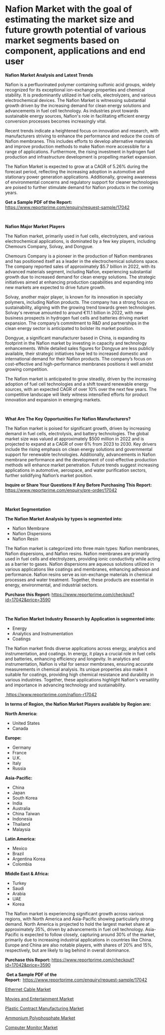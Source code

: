 <p><h1>Nafion Market with the goal of estimating the market size and future growth potential of various market segments based on component, applications and end user</h1></p><p><strong>Nafion Market Analysis and Latest Trends</strong></p>
<p><p>Nafion is a perfluorinated polymer containing sulfonic acid groups, widely recognized for its exceptional ion-exchange properties and chemical stability. It is predominantly utilized in fuel cells, electrolyzers, and various electrochemical devices. The Nafion Market is witnessing substantial growth driven by the increasing demand for clean energy solutions and advancements in fuel cell technology. As industries pivot towards sustainable energy sources, Nafion's role in facilitating efficient energy conversion processes becomes increasingly vital.</p><p>Recent trends indicate a heightened focus on innovation and research, with manufacturers striving to enhance the performance and reduce the costs of Nafion membranes. This includes efforts to develop alternative materials and improve production methods to make Nafion more accessible for a range of applications. Furthermore, the rising investment in hydrogen fuel production and infrastructure development is propelling market expansion.</p><p>The Nafion Market is expected to grow at a CAGR of 5.26% during the forecast period, reflecting the increasing adoption in automotive and stationary power generation applications. Additionally, growing awareness of environmental concerns and regulatory support for cleaner technologies are poised to further stimulate demand for Nafion products in the coming years.</p></p>
<p><strong>Get a Sample PDF of the Report:&nbsp;</strong> <a href="https://www.reportprime.com/enquiry/request-sample/17042?utm_campaign=1131&utm_medium=2&utm_source=Github&utm_content=ia&utm_term=24112024&utm_id=nafion">https://www.reportprime.com/enquiry/request-sample/17042</a></p>
<p>&nbsp;</p>
<p><strong>Nafion Major Market Players</strong></p>
<p><p>The Nafion market, primarily used in fuel cells, electrolyzers, and various electrochemical applications, is dominated by a few key players, including Chemours Company, Solvay, and Dongyue. </p><p>Chemours Company is a pioneer in the production of Nafion membranes and has positioned itself as a leader in the electrochemical solutions space. The company reported sales of approximately $5.7 billion in 2022, with its advanced materials segment, including Nafion, experiencing substantial growth due to increased demand for clean energy solutions. The strategic initiatives aimed at enhancing production capabilities and expanding into new markets are expected to drive future growth.</p><p>Solvay, another major player, is known for its innovation in specialty polymers, including Nafion products. The company has a strong focus on sustainability, aligning with the growing trend towards green technologies. Solvay's revenue amounted to around €11.1 billion in 2022, with new business prospects in hydrogen fuel cells and batteries driving market expansion. The company’s commitment to R&D and partnerships in the clean energy sector is anticipated to bolster its market position.</p><p>Dongyue, a significant manufacturer based in China, is expanding its footprint in the Nafion market by investing in capacity and technology enhancements. While detailed sales figures for Dongyue are less publicly available, their strategic initiatives have led to increased domestic and international demand for their Nafion products. The company’s focus on cost-effective and high-performance membranes positions it well amidst growing competition.</p><p>The Nafion market is anticipated to grow steadily, driven by the increasing adoption of fuel cell technologies and a shift toward renewable energy sources, with an expected CAGR of over 10% over the next few years. The competitive landscape will likely witness intensified efforts for product innovation and expansion in emerging markets.</p></p>
<p>&nbsp;</p>
<p><strong>What Are The Key Opportunities For Nafion Manufacturers?</strong></p>
<p><p>The Nafion market is poised for significant growth, driven by increasing demand in fuel cells, electrolysis, and battery technologies. The global market size was valued at approximately $500 million in 2022 and is projected to expand at a CAGR of over 6% from 2023 to 2030. Key drivers include the rising emphasis on clean energy solutions and governmental support for renewable technologies. Additionally, advancements in Nafion membrane performance and the development of cost-effective production methods will enhance market penetration. Future trends suggest increasing applications in automotive, aerospace, and water purification sectors, further solidifying Nafion’s market position.</p></p>
<p><strong>Inquire or Share Your Questions If Any Before Purchasing This Report:</strong> <a href="https://www.reportprime.com/enquiry/pre-order/17042?utm_campaign=1131&utm_medium=2&utm_source=Github&utm_content=ia&utm_term=24112024&utm_id=nafion">https://www.reportprime.com/enquiry/pre-order/17042</a></p>
<p>&nbsp;</p>
<p><strong>Market Segmentation</strong></p>
<p><strong>The Nafion Market Analysis by types is segmented into:</strong></p>
<p><ul><li>Nafion Membrane</li><li>Nafion Dispersions</li><li>Nafion Resin</li></ul></p>
<p><p>The Nafion market is categorized into three main types: Nafion membranes, Nafion dispersions, and Nafion resins. Nafion membranes are primarily used in fuel cells and electrolyzers, providing ionic conductivity while acting as a barrier to gases. Nafion dispersions are aqueous solutions utilized in various applications like coatings and membranes, enhancing adhesion and performance. Nafion resins serve as ion-exchange materials in chemical processes and water treatment. Together, these products are essential in energy, environmental, and industrial sectors.</p></p>
<p><strong>Purchase this Report:&nbsp;</strong><a href="https://www.reportprime.com/checkout?id=17042&price=3590&utm_campaign=1131&utm_medium=2&utm_source=Github&utm_content=ia&utm_term=24112024&utm_id=nafion">https://www.reportprime.com/checkout?id=17042&price=3590</a></p>
<p>&nbsp;</p>
<p><strong>The Nafion Market Industry Research by Application is segmented into:</strong></p>
<p><ul><li>Energy</li><li>Analytics and Instrumentation</li><li>Coatings</li></ul></p>
<p><p>The Nafion market finds diverse applications across energy, analytics and instrumentation, and coatings. In energy, it plays a crucial role in fuel cells and batteries, enhancing efficiency and longevity. In analytics and instrumentation, Nafion is vital for sensor membranes, ensuring accurate measurements in chemical analysis. Its unique properties also make it suitable for coatings, providing high chemical resistance and durability in various industries. Together, these applications highlight Nafion's versatility and importance in advancing technology and sustainability.</p></p>
<p><a href="https://www.reportprime.com/nafion-r17042?utm_campaign=1131&utm_medium=2&utm_source=Github&utm_content=ia&utm_term=24112024&utm_id=nafion">&nbsp;https://www.reportprime.com/nafion-r17042</a></p>
<p><strong>In terms of Region, the Nafion Market Players available by Region are:</strong></p>
<p>
    <p> <strong> North America: </strong>
        <ul>
            <li>United States</li>
            <li>Canada</li>
        </ul>
        </p> 
    <p> <strong> Europe: </strong>
        <ul>
            <li>Germany</li>
            <li>France</li>
            <li>U.K.</li>
            <li>Italy</li>
            <li>Russia</li>
        </ul>
        </p> 
    <p> <strong> Asia-Pacific: </strong>
        <ul>
            <li>China</li>
            <li>Japan</li>
            <li>South Korea</li>
            <li>India</li>
            <li>Australia</li>
            <li>China Taiwan</li>
            <li>Indonesia</li>
            <li>Thailand</li>
            <li>Malaysia</li>
        </ul>
        </p> 
    <p> <strong> Latin America: </strong>
        <ul>
            <li>Mexico</li>
            <li>Brazil</li>
            <li>Argentina Korea</li>
            <li>Colombia</li>
        </ul>
        </p> 
    <p> <strong> Middle East & Africa: </strong>
        <ul>
            <li>Turkey</li>
            <li>Saudi</li>
            <li>Arabia</li>
            <li>UAE</li>
            <li>Korea</li>
        </ul>
    </p>
    </p>
<p><p>The Nafion market is experiencing significant growth across various regions, with North America and Asia-Pacific showing particularly strong demand. North America is projected to hold the largest market share at approximately 35%, driven by advancements in fuel cell technology. Asia-Pacific is expected to follow closely, capturing around 30% of the market, primarily due to increasing industrial applications in countries like China. Europe and China are also notable players, with shares of 20% and 15%, respectively, but are likely to lag behind in overall dominance.</p></p>
<p><strong>Purchase this Report: </strong><a href="https://www.reportprime.com/checkout?id=17042&price=3590&utm_campaign=1131&utm_medium=2&utm_source=Github&utm_content=ia&utm_term=24112024&utm_id=nafion">https://www.reportprime.com/checkout?id=17042&price=3590</a></p>
<p>&nbsp;<strong>Get a Sample PDF of the Report:&nbsp;&nbsp;</strong><a href="https://www.reportprime.com/enquiry/request-sample/17042?utm_campaign=1131&utm_medium=2&utm_source=Github&utm_content=ia&utm_term=24112024&utm_id=nafion">https://www.reportprime.com/enquiry/request-sample/17042</a></p>
<p><strong></strong></p>
<p><p><a href="https://www.linkedin.com/pulse/strategic-forecast-ethernet-cable-market-growth-trends-izq4e?utm_campaign=1131&utm_medium=2&utm_source=Github&utm_content=ia&utm_term=24112024&utm_id=nafion">Ethernet Cable Market</a></p><p><a href="https://issuu.com/reportprime-2/docs/movies-and-entertainment-market-siz_631e98efde936f?utm_campaign=1131&utm_medium=2&utm_source=Github&utm_content=ia&utm_term=24112024&utm_id=nafion">Movies and Entertainment Market</a></p><p><a href="https://issuu.com/reportprime-2/docs/plastic-contract-manufacturing-mark_f95203b55357a8?utm_campaign=1131&utm_medium=2&utm_source=Github&utm_content=ia&utm_term=24112024&utm_id=nafion">Plastic Contract Manufacturing Market</a></p><p><a href="https://github.com/CliffMedina6/Market-Research-Report-List-7/blob/main/ammonium-polyphosphate-market.md?utm_campaign=1131&utm_medium=2&utm_source=Github&utm_content=ia&utm_term=24112024&utm_id=nafion">Ammonium Polyphosphate Market</a></p><p><a href="https://www.linkedin.com/pulse/emerging-trends-computer-monitor-market-global-outlook-8e2ie?utm_campaign=1131&utm_medium=2&utm_source=Github&utm_content=ia&utm_term=24112024&utm_id=nafion">Computer Monitor Market</a></p></p>